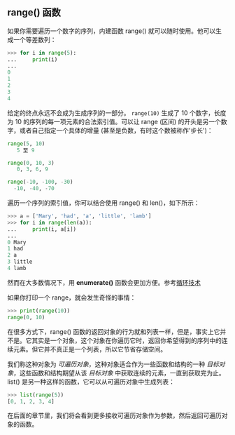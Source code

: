 ## range() 函数

如果你需要遍历一个数字的序列，内建函数 range() 就可以随时使用。他可以生成一个等差数列：

```python
>>> for i in range(5):
...     print(i)
...
0
1
2
3
4
```

给定的终点永远不会成为生成序列的一部分。 `range(10)` 生成了 10 个数字，长度为 10 的序列的每一项元素的合法索引值。可以让 range (区间) 的开头是另一个数字，或者自己指定一个具体的增量 (甚至是负数，有时这个数被称作'步长')：

```Python
range(5, 10)
   5 至 9

range(0, 10, 3)
   0, 3, 6, 9

range(-10, -100, -30)
  -10, -40, -70
```

遍历一个序列的索引值，你可以结合使用 range() 和 len()，如下所示：

```python
>>> a = ['Mary', 'had', 'a', 'little', 'lamb']
>>> for i in range(len(a)):
...     print(i, a[i])
...
0 Mary
1 had
2 a
3 little
4 lamb
```

然而在大多数情况下，用 **enumerate()** 函数会更加方便。参考[循环技术](https://docs.python.org/3/tutorial/datastructures.html#tut-loopidioms)

如果你打印一个 range，就会发生奇怪的事情：
```python
>>> print(range(10))
range(0, 10)
```

在很多方式下，range() 函数的返回对象的行为就和列表一样，但是，事实上它并不是。它其实是一个对象，这个对象在你遍历它时，返回你希望得到的序列中的连续元素。但它并不真正是一个列表，所以它节省存储空间。

我们称这种对象为 *可遍历对象*，这种对象适合作为一些函数和结构的一种 *目标对象*，这些函数和结构期望从该 *目标对象* 中获取连续的元素，一直到获取完为止。list() 是另一种这样的函数，它可以从可遍历对象中生成列表：
```python
>>> list(range(5))
[0, 1, 2, 3, 4]
```

在后面的章节里，我们将会看到更多接收可遍历对象作为参数，然后返回可遍历对象的函数。


